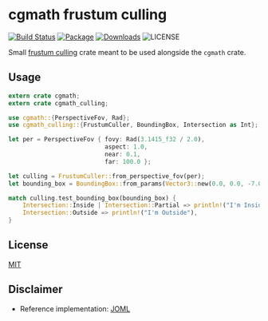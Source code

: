 # cgmath frustum culling

[![Build Status](https://travis-ci.org/germangb/cgmath-culling.svg?branch=master)](https://travis-ci.org/germangb/cgmath-culling)
[![Package](https://img.shields.io/crates/v/cgmath-culling.svg)](https://crates.io/crates/cgmath-culling)
[![Downloads](https://img.shields.io/crates/d/cgmath-culling.svg)](https://crates.io/crates/cgmath-culling)
![LICENSE](https://img.shields.io/crates/l/cgmath-culling.svg)


Small [frustum culling](https://en.wikipedia.org/wiki/Hidden_surface_determination#Viewing_frustum_culling) crate meant to be used alongside the `cgmath` crate.

## Usage

```rust
extern crate cgmath;
extern crate cgmath_culling;

use cgmath::{PerspectiveFov, Rad};
use cgmath_culling::{FrustumCuller, BoundingBox, Intersection as Int};

let per = PerspectiveFov { fovy: Rad(3.1415_f32 / 2.0),
                           aspect: 1.0,
                           near: 0.1,
                           far: 100.0 };

let culling = FrustumCuller::from_perspective_fov(per);
let bounding_box = BoundingBox::from_params(Vector3::new(0.0, 0.0, -7.0), Vector3::new(1.0, 1.0, -5.0));

match culling.test_bounding_box(bounding_box) {
    Intersection::Inside | Intersection::Partial => println!("I'm Inside!!!"),
    Intersection::Outside => println!("I'm Outside"),
}
```

## License

[MIT](LICENSE.md)

## Disclaimer

* Reference implementation: [JOML](https://github.com/JOML-CI/JOML)
